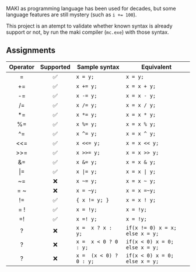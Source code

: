 MAKI as programming language has been used for decades,
but some language features are still mystery (such as `i += 100`).

This project is an atempt to validate whether known syntax is already support or not,
by run the maki compiler (`mc.exe`) with those syntax.

## Assignments
| Operator | Supported | Sample syntax | Equivalent |
| :------: | :-------: | ------------- | ---------- |
| =  | ✅ | `x = y;`  | `x = y;`   |
| += | ✅ | `x += y;` | `x = x + y;`  |
| -= | ✅ | `x -= y;` | `x = x - y;`  |
| /= | ✅ | `x /= y;` | `x = x / y;`  |
| *= | ✅ | `x *= y;` | `x = x * y;`  |
| %= | ✅ | `x %= y;` | `x = x % y;`  |
| ^= | ✅ | `x ^= y;` | `x = x ^ y;`  |
| <<= | ✅ | `x <<= y;` | `x = x << y;`  |
| >>= | ✅ | `x >>= y;` | `x = x >> y;`  |
| &= | ✅ | `x &= y;` | `x = x & y;`  |
| &VerticalLine;= | ✅ | `x \|= y;` | `x = x \| y;`  |
| ~= | ❌ | `x ~= y;` | `x = x ~ y;`  |
| = ~ | ❌ | `x = ~y;` | `x = x =~y;`  |
| !=  | ✅ | `{ x != y; }` | `x = x ! y;`  |
| = ! | ✅ | `x = !y;` | `x = !y;`  |
| =!  | ✅ | `x =! y;` | `x = !y;`  |
| ? | ❌ | `x =  x ? x : y;` | `if(x != 0) x = x; else x = y;`  |
| ? | ❌ | `x =  x < 0 ? 0 : y;` | `if(x < 0) x = 0; else x = y;`  |
| ? | ❌ | `x =  (x < 0) ? 0 : y;` | `if(x < 0) x = 0; else x = y;`  |